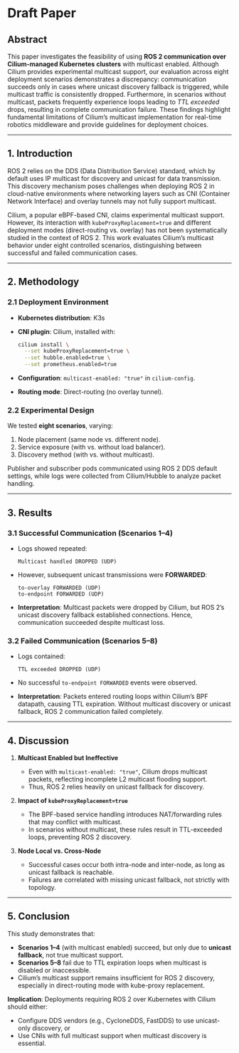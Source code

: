 # Draft Paper

## Abstract

This paper investigates the feasibility of using **ROS 2 communication over Cilium-managed Kubernetes clusters** with multicast enabled. Although Cilium provides experimental multicast support, our evaluation across eight deployment scenarios demonstrates a discrepancy: communication succeeds only in cases where unicast discovery fallback is triggered, while multicast traffic is consistently dropped. Furthermore, in scenarios without multicast, packets frequently experience loops leading to *TTL exceeded* drops, resulting in complete communication failure. These findings highlight fundamental limitations of Cilium’s multicast implementation for real-time robotics middleware and provide guidelines for deployment choices.

---

## 1. Introduction

ROS 2 relies on the DDS (Data Distribution Service) standard, which by default uses IP multicast for discovery and unicast for data transmission. This discovery mechanism poses challenges when deploying ROS 2 in cloud-native environments where networking layers such as CNI (Container Network Interface) and overlay tunnels may not fully support multicast.

Cilium, a popular eBPF-based CNI, claims experimental multicast support. However, its interaction with `kubeProxyReplacement=true` and different deployment modes (direct-routing vs. overlay) has not been systematically studied in the context of ROS 2. This work evaluates Cilium’s multicast behavior under eight controlled scenarios, distinguishing between successful and failed communication cases.

---

## 2. Methodology

### 2.1 Deployment Environment

* **Kubernetes distribution**: K3s
* **CNI plugin**: Cilium, installed with:

  ```bash
  cilium install \
    --set kubeProxyReplacement=true \
    --set hubble.enabled=true \
    --set prometheus.enabled=true
  ```
* **Configuration**: `multicast-enabled: "true"` in `cilium-config`.
* **Routing mode**: Direct-routing (no overlay tunnel).

### 2.2 Experimental Design

We tested **eight scenarios**, varying:

1. Node placement (same node vs. different node).
2. Service exposure (with vs. without load balancer).
3. Discovery method (with vs. without multicast).

Publisher and subscriber pods communicated using ROS 2 DDS default settings, while logs were collected from Cilium/Hubble to analyze packet handling.

---

## 3. Results

### 3.1 Successful Communication (Scenarios 1–4)

* Logs showed repeated:

  ```
  Multicast handled DROPPED (UDP)
  ```
* However, subsequent unicast transmissions were **FORWARDED**:

  ```
  to-overlay FORWARDED (UDP)
  to-endpoint FORWARDED (UDP)
  ```
* **Interpretation**: Multicast packets were dropped by Cilium, but ROS 2’s unicast discovery fallback established connections. Hence, communication succeeded despite multicast loss.

### 3.2 Failed Communication (Scenarios 5–8)

* Logs contained:

  ```
  TTL exceeded DROPPED (UDP)
  ```
* No successful `to-endpoint FORWARDED` events were observed.
* **Interpretation**: Packets entered routing loops within Cilium’s BPF datapath, causing TTL expiration. Without multicast discovery or unicast fallback, ROS 2 communication failed completely.

---

## 4. Discussion

1. **Multicast Enabled but Ineffective**

   * Even with `multicast-enabled: "true"`, Cilium drops multicast packets, reflecting incomplete L2 multicast flooding support.
   * Thus, ROS 2 relies heavily on unicast fallback for discovery.

2. **Impact of `kubeProxyReplacement=true`**

   * The BPF-based service handling introduces NAT/forwarding rules that may conflict with multicast.
   * In scenarios without multicast, these rules result in TTL-exceeded loops, preventing ROS 2 discovery.

3. **Node Local vs. Cross-Node**

   * Successful cases occur both intra-node and inter-node, as long as unicast fallback is reachable.
   * Failures are correlated with missing unicast fallback, not strictly with topology.

---

## 5. Conclusion

This study demonstrates that:

* **Scenarios 1–4** (with multicast enabled) succeed, but only due to **unicast fallback**, not true multicast support.
* **Scenarios 5–8** fail due to TTL expiration loops when multicast is disabled or inaccessible.
* Cilium’s multicast support remains insufficient for ROS 2 discovery, especially in direct-routing mode with kube-proxy replacement.

**Implication**: Deployments requiring ROS 2 over Kubernetes with Cilium should either:

* Configure DDS vendors (e.g., CycloneDDS, FastDDS) to use unicast-only discovery, or
* Use CNIs with full multicast support when multicast discovery is essential.

